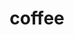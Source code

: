 ---
year: 2017
title: coffee
artist: beabadoobee
layout: music-record
uploads:
  # https://open.spotify.com/track/:id
  spotify: 429NtPmr12aypzFH3FkN9l
  # https://youtube.com/embed/:id
  youtube: C6CeA6vRtW4
---